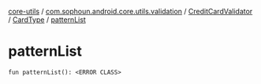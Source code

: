 [core-utils](../../../index.md) / [com.sophoun.android.core.utils.validation](../../index.md) / [CreditCardValidator](../index.md) / [CardType](index.md) / [patternList](./pattern-list.md)

# patternList

`fun patternList(): <ERROR CLASS>`